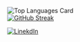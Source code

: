 

![Top Languages Card](https://github-readme-stats.vercel.app/api/top-langs/?username=ueki-tomohiro&layout=compact)
<br />
[![GitHub Streak](https://github-readme-streak-stats.herokuapp.com/?user=ueki-tomohiro)](https://git.io/streak-stats)

[![LinekdIn](https://img.shields.io/badge/LinkedIn-0077B5?style=for-the-badge&logo=linkedin&logoColor=white)](https://www.linkedin.com/in/ueki-tomohiro)
